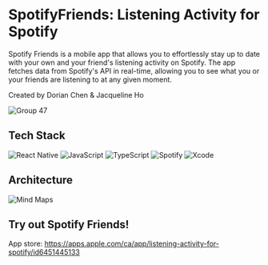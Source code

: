 # SpotifyFriends: Listening Activity for Spotify

Spotify Friends is a mobile app that allows you to effortlessly stay up to date with your own and your friend's listening activity on Spotify. The app fetches data from Spotify's API in real-time, allowing you to see what you or your friends are listening to at any given moment.

Created by Dorian Chen & Jacqueline Ho

![Group 47](https://github.com/jho426/SpotifyFriends/assets/75771131/8d48e513-f897-47e9-baa1-b9a98df7d5ac)

## Tech Stack

![React Native](https://img.shields.io/badge/react_native-%2320232a.svg?style=for-the-badge&logo=react&logoColor=%2361DAFB)
![JavaScript](https://img.shields.io/badge/javascript-%23323330.svg?style=for-the-badge&logo=javascript&logoColor=%23F7DF1E)
![TypeScript](https://img.shields.io/badge/typescript-%23007ACC.svg?style=for-the-badge&logo=typescript&logoColor=white)
![Spotify](https://img.shields.io/badge/Spotify-1ED760?style=for-the-badge&logo=spotify&logoColor=white)
![Xcode](https://img.shields.io/badge/Xcode-007ACC?style=for-the-badge&logo=Xcode&logoColor=white)

## Architecture

![Mind Maps](https://github.com/jho426/SpotifyFriends/assets/75771131/8d464983-7b9c-41c2-b718-859b68f7588f)

## Try out Spotify Friends!
App store: https://apps.apple.com/ca/app/listening-activity-for-spotify/id6451445133
